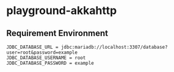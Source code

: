 # playground-akkahttp

## Requirement Environment
```
JDBC_DATABASE_URL = jdbc:mariadb://localhost:3307/database?user=root&password=example
JDBC_DATABASE_USERNAME = root
JDBC_DATABASE_PASSWORD = example
```
